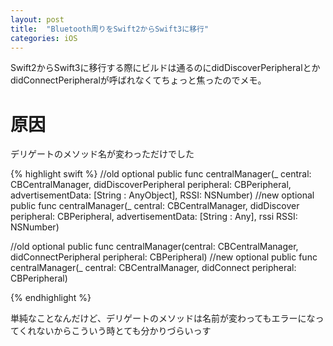 ```yaml
---
layout: post
title:  "Bluetooth周りをSwift2からSwift3に移行"
categories: iOS
---
```


Swift2からSwift3に移行する際にビルドは通るのにdidDiscoverPeripheralとかdidConnectPeripheralが呼ばれなくてちょっと焦ったのでメモ。

# 原因
デリゲートのメソッド名が変わっただけでした

{% highlight swift %}
//old
optional public func centralManager(_ central: CBCentralManager, didDiscoverPeripheral peripheral: CBPeripheral, advertisementData: [String : AnyObject], RSSI: NSNumber)
//new
optional public func centralManager(_ central: CBCentralManager, didDiscover peripheral: CBPeripheral, advertisementData: [String : Any], rssi RSSI: NSNumber)

//old
optional public func centralManager(central: CBCentralManager, didConnectPeripheral peripheral: CBPeripheral)
//new
optional public func centralManager(_ central: CBCentralManager, didConnect peripheral: CBPeripheral)

{% endhighlight %}


単純なことなんだけど、デリゲートのメソッドは名前が変わってもエラーになってくれないからこういう時とても分かりづらいっす